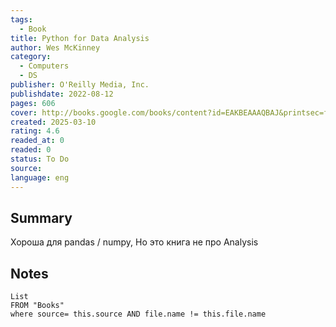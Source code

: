 ```yaml
---
tags:
  - Book
title: Python for Data Analysis
author: Wes McKinney
category:
  - Computers
  - DS
publisher: O'Reilly Media, Inc.
publishdate: 2022-08-12
pages: 606
cover: http://books.google.com/books/content?id=EAKBEAAAQBAJ&printsec=frontcover&img=1&zoom=1&edge=curl&source=gbs_api
created: 2025-03-10
rating: 4.6
readed_at: 0
readed: 0
status: To Do
source: 
language: eng
---
```

## Summary
Хороша для pandas / numpy, Но это книга не про Analysis

## Notes
```dataview
List 
FROM "Books"
where source= this.source AND file.name != this.file.name
```